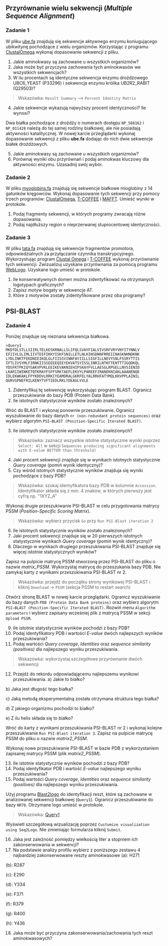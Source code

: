 ## Przyrównanie wielu sekwencji (*Multiple Sequence Alignment*)

### Zadanie 1
W pliku [ube.fa](./ube.fa) znajdują się sekwencje aktywnego enzymu koniugującego ubikwitynę pochodzące z wielu organizmów. Korzystając z programu [ClustalOmega](http://www.ebi.ac.uk/Tools/msa/) wykonaj dopasowanie sekwencji z pliku.

1. Jakie aminokwasy są zachowane u wszystkich organizmów?
2. Jaka może być przyczyna zachowania tych aminokwasów we wszystkich sekwencjach?
3. W ilu procentach są identyczne sekwencja enzymu drożdżowego UBC6_YEAST (P33296) i sekwencja enzymu królika UB2R2_RABIT (Q29503)? 

>Wskazówka: `Result Summary` –> `Percent Identity Matrix`

4. Jakie sekwencje wykazują najwyższy procent identyczności? Ile wynosi?

Dwa białka pochodzące z drożdży o numerach dostępu `NP_588162` i `NP_011428` należą do tej samej rodziny białkowej, ale nie posiadają aktywności katalitycznej. W nowej karcie przeglądarki wykonaj dopasowanie sekwencji z pliku **ube.fa** dodając do nich dwie sekwencje białek drożdżowych. 

5. Jakie aminokwasy są zachowane u wszystkich organizmów?
6. Porównaj wyniki obu przyrównań i podaj aminokwas kluczowy dla aktywności enzymu. Uzasadnij swój wybór.


### Zadanie 2
W pliku [myoglobins.fa](./myoglobins.fa) znajdują się sekwencje białkowe mioglobiny z 14 gatunków kręgowców. Wykonaj dopasowanie tych sekwencji przy pomocy trzech programów: [ClustalOmega](http://www.ebi.ac.uk/Tools/msa/), [T-COFFEE](http://tcoffee.crg.cat/apps/tcoffee) i [MAFFT](http://mafft.cbrc.jp). Umieść wyniki w protokole. 

1. Podaj fragmenty sekwencji, w których programy zwracają różne dopasowania.
2. Podaj najdłuższy region o nieprzerwanej stuprocentowej identyczności. 


### Zadanie 3
W pliku [tata.fa](./tata.fa) znajdują się sekwencje fragmentów promotora, odpowiedzialnych za przyłączanie czynnika transkrypcyjnego. Wykorzystując program [Clustal Omega](http://www.ebi.ac.uk/Tools/msa/) i [T-COFFEE](http://tcoffee.crg.cat/apps/tcoffee) wykonaj przyrównanie tych sekwencji. Zwizualizuj uzyskane przyrównania za pomocą programu [WebLogo](http://weblogo.berkeley.edu/logo.cgi). Uzyskane logo umieść w protokole. 

1. Ile konserwatywnych domen można zidentyfikować na otrzymanych logotypach graficznych? 
2. Zapisz motyw bogaty w sekwencje AT.
3. Które z motywów zostały zidentyfikowane przez oba programy?


## PSI-BLAST

### Zadanie 4
Poniżej znajduje się nieznana sekwencja białkowa. 
```
>Query1
MKDTDLSTLLSIIRLTELKESKRNALLSLIFQLSVAYFIALVIVSRFVRYVNYITYNNLV
EFIIVLSLIMLIIVTDIFIKKYISKFSNILLETLNLKINSDNNFRREIINASKNHNDKNK
LYDLINKTFEKDNIEIKQLGLFIISSVINNFAYIILLSIGFILLNEVYSNLFSSRYTTIS
IFTLIVSYMLFIRNKIISSEEEEQIEYEKVATSYISSLINRILNTKFTENTTTIGQDKQL
YDSFKTPKIQYGAKVPVKLEEIKEVAKNIEHIPSKAYFVLLAESGLRPGELLNVSIENID
LKARIIWINKETQTKRAYFSFFSRKTAEFLEKVYLPAREEFIRANEKNIAKLAAANENQE
IDLEKWKAKLFPYKDDVLRRKIYEAMDRALGKRFELYALRRHFATYMQLKKVPPLAINIL
QGRVGPNEFRILKENYTVFTIEDLRKLYDEAGLVVLE
```

1. Zidentyfikuj tę sekwencję wykorzystując program BLAST. Ogranicz przeszukiwanie do bazy PDB (Protein Data Bank).
2. Ile istotnych statystycznie wyników zostało znalezionych?

Wróć do BLAST i wykonaj ponownie przeszukiwanie. Ogranicz wyszukiwanie do bazy danych `nr (non-redundant protein sequences)` oraz wybierz algorytm `PSI–BLAST (Position-Specific Iterated BLAST)`.  

3. Ile istotnych statystycznie wyników zostało znalezionych?

>Wskazówka: zaznacz wszystkie istotne statystycznie wyniki poprzez `Select: All` w sekcji `Sequences producing significant alignments with E-value BETTER than threshold)`

4. Jaki procent sekwencji znajduje się w wynikach istotnych statystycznie *Query coverage* (pomiń wynik identyczny)? 
5. Czy wśród istotnych statystycznie wyników znajduja się wyniki pochodzące z bazy PDB?

>Wskazówka: szukaj identyfikatora bazy PDB w kolumnie `Accession`. Identyfikator składa się z min. 4 znaków, w których pierwszy jest cyfrą np. "1XYZ_A"

Wykonaj drugie przeszukiwanie PSI-BLAST w celu przygotowania matrycy PSSM (*Position-Specific Scoring Matrix*). 

>Wskazówka: wybierz przycisk `Go` przy `Run PSI-Blast iteration 2`

6. Ile istotnych statystycznie wyników zostało znalezionych?
7. Jaki procent sekwencji znajduje się w 20 pierwszych istotnych statystycznie wynikach *Query coverage* (pomiń wynik identyczny)?
8. Dlaczego w wynikach drugiego przeszukiwania PSI-BLAST znajduje się więcej istotnie statystycznych wyników?

Zapisz na pulpicie matrycę PSSM stworzoną przez PSI-BLAST do pliku o nazwie *matrix_PSSM*. Wykorzystaj matrycę do przeszukania bazy PDB. Nie zamykaj karty z wynikami przeszukiwania PSI-BLAST nr 2.

>Wskazówka: przejdź do początku strony wynikowej PSI-BLAST i kliknij `Download` -> `PSSM` (sekcja PSSM to restart search) 

Otwórz stronę BLAST w nowej karcie przeglądarki. Ogranicz wyszukiwanie do bazy danych `PDB (Protein Data Bank proteins)` oraz wybierz algorytm `PSI–BLAST (Position-Specific Iterated BLAST)`. Rozwiń menu `Algorithm parameters` i wybierz zapisany wcześniej plik z matrycą PSSM w sekcji `Upload PSSM`. 

9. Ile istotnie statystycznie wyników pochodzi z bazy PDB?
10. Podaj identyfikatory PDB i wartości *E-value* dwóch najlepszych wyników przeszukiwania?
11. Podaj wartości *Query coverage*, *Identities* oraz *sequence similarity (positives)* dla najlepszego wyniku przeszukiwania.

>Wskazówka: wykorzystaj szczegółowe przyrównanie dwóch sekwencji

12. Przejdź do rekordu odpowiadającemu najlepszemu wynikowi przeszukiwania.
a) Jakie to białko? 

b) Jaka jest długość tego białka? 

c) Jaką metodą eksperymentalną została otrzymana struktura tego białka? 

d) Z jakiego organizmu pochodzi to białko? 

e) Z ilu helis składa się to białko? 

Wróć do karty z wynikami przeszukiwania PSI-BLAST nr 2 i wykonaj kolejne przeszukiwanie `Run PSI-Blast iteration 3`. Zapisz na pulpicie matrycę PSSM do pliku o nazwie *matrix2_PSSM*. 

Wykonaj nowe przeszukiwanie PSI-BLAST w bazie PDB z wykorzystaniem zapisanej matrycy PSSM (plik *matrix2_PSSM*).

13. Ile istotnie statystycznie wyników pochodzi z bazy PDB?
14. Podaj identyfikator PDB i wartość *E-value* najlepszego wyniku przeszukiwania? 
15. Podaj wartości *Query coverage*, *Identities* oraz *sequence similarity (positives)* dla najlepszego wyniku przeszukiwania.

Użyj programu [Blast2logo](http://www.cbs.dtu.dk/biotools/Blast2logo/) do identyfikacji reszt, które są zachowane w analizowanej sekwencji białkowej (`Query1`). Ogranicz przeszukiwanie do bazy `NR70`. Otrzymane logo umieść w protokole. 

>Wskazówka: [Query1](http://www.cbs.dtu.dk/biotools/Blast2logo/teaching/Query1/)

Wyświetl szczegółową wizualizację poprzez `Customize visualization using Seq2Logo`. Nie zmieniając formularza kliknij `Submit`. 

16. Jaka jest zależność pomiędzy wielkością liter a stopniem ich zakonserwowania w sekwencji?
17. Na podstawie analizy profilu wybierz z poniższego zestawu 4 najbardziej zakonserwowane reszty aminokwasowe
(a): H271

(b): R287

(c): E290

(d): Y334

(e): F371

(f): R379

(g): R400

(h): Y436

18. Jaka może być przyczyna zakonserwowania/zachowania tych reszt aminokwasowych?

